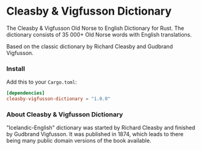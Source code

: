 # Cleasby & Vigfusson Dictionary

The Cleasby &amp; Vigfusson Old Norse to English Dictionary for Rust. The dictionary consists of 35 000+ Old Norse words with English translations.

Based on the classic dictionary by Richard Cleasby and Gudbrand Vigfusson.


### Install

Add this to your `Cargo.toml`:

```toml
[dependencies]
cleasby-vigfusson-dictionary = "1.0.0"
```

### About Cleasby & Vigfusson Dictionary

"Icelandic-English" dictionary was started by Richard Cleasby and finished by Gudbrand Vigfusson. It was published in 1874, which leads to there being many public domain versions of the book available.

